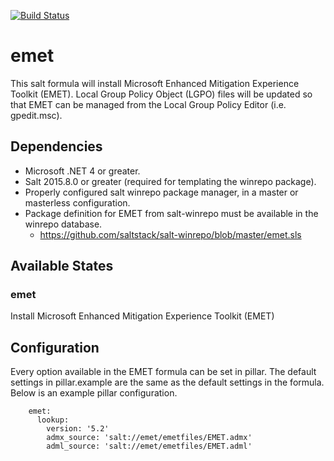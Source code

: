 [![Build Status](https://travis-ci.org/plus3it/emet-formula.svg)](https://travis-ci.org/plus3it/emet-formula)

# emet

This salt formula will install Microsoft Enhanced Mitigation Experience Toolkit
(EMET). Local Group Policy Object (LGPO) files will be updated so that EMET can
be managed from the Local Group Policy Editor (i.e. gpedit.msc).

## Dependencies
- Microsoft .NET 4 or greater.
- Salt 2015.8.0 or greater (required for templating the winrepo package).
- Properly configured salt winrepo package manager, in a master or
masterless configuration.
- Package definition for EMET from salt-winrepo must be available in the
winrepo database.
    - https://github.com/saltstack/salt-winrepo/blob/master/emet.sls

## Available States

### emet

Install Microsoft Enhanced Mitigation Experience Toolkit (EMET)

## Configuration
Every option available in the EMET formula can be set in pillar. The default
settings in pillar.example are the same as the default settings in the formula.
Below is an example pillar configuration.

```
    emet:
      lookup:
        version: '5.2'
        admx_source: 'salt://emet/emetfiles/EMET.admx'
        adml_source: 'salt://emet/emetfiles/EMET.adml'
```
